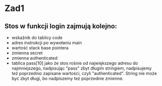 # Zad1
## Stos w funkcji login zajmują kolejno:
- wskaźnik do tablicy code
- adres instrukcji po wywołaniu main
- wartość stack base pointera
- zmienna secret
- zmienna authenticated
- tablica pass[10]
jako że stos rośnie od największego adresu do najmniejszego, nadpisując "pass" zbyt długim stringiem, nadpisujemy też poprzednio zapisane wartości, czyli "authenticated". String nie może być zbyt długi, bo nadpiszemy też poprzednie zmienne.